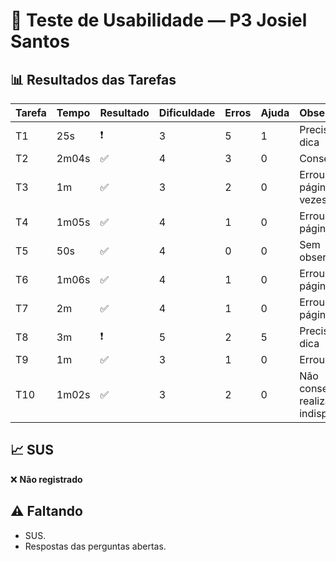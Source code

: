 # 👤 Teste de Usabilidade — P3 Josiel Santos

## 📊 Resultados das Tarefas
| Tarefa | Tempo | Resultado | Dificuldade | Erros | Ajuda | Observações |
|--------|-------|-----------|-------------|-------|-------|-------------|
| T1 | 25s | ❗ | 3 | 5 | 1 | Precisou de dica |
| T2 | 2m04s | ✅ | 4 | 3 | 0 | Conseguiu |
| T3 | 1m | ✅ | 3 | 2 | 0 | Errou a página 2 vezes |
| T4 | 1m05s | ✅ | 4 | 1 | 0 | Errou a página 1 vez |
| T5 | 50s | ✅ | 4 | 0 | 0 | Sem observações |
| T6 | 1m06s | ✅ | 4 | 1 | 0 | Errou a página 1 vez |
| T7 | 2m | ✅ | 4 | 1 | 0 | Errou a página 1 vez |
| T8 | 3m | ❗ | 5 | 2 | 5 | Precisou de dica |
| T9 | 1m | ✅ | 3 | 1 | 0 | Errou página |
| T10 | 1m02s | ✅ | 3 | 2 | 0 | Não conseguiu realizar pois indisponível |

## 📈 SUS
❌ **Não registrado**

## ⚠️ Faltando
- SUS.
- Respostas das perguntas abertas.
